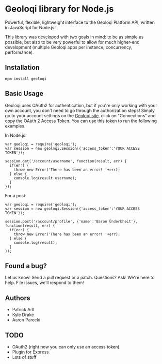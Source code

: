 Geoloqi library for Node.js
===
Powerful, flexible, lightweight interface to the Geoloqi Platform API, written in JavaScript for Node.js!

This library was developed with two goals in mind: to be as simple as possible, but also to be very powerful to allow for much higher-end development (multiple Geoloqi apps per instance, concurrency, performance).

Installation
---

    npm install geoloqi

Basic Usage
---
Geoloqi uses OAuth2 for authentication, but if you're only working with your own account, you don't need to go through the authorization steps! Simply go to your account settings on the [Geoloqi site](http://geoloqi.com), click on "Connections" and copy the OAuth 2 Access Token. You can use this token to run the following examples.

In Node.js:

    var geoloqi = require('geoloqi');
    var session = new geoloqi.Session({'access_token':'YOUR ACCESS TOKEN'});
    
    session.get('/account/username', function(result, err) {
      if(err) {
        throw new Error('There has been an error! '+err);
      } else {
        console.log(result.username);
      }
    });

For a post:

    var geoloqi = require('geoloqi');
    var session = new geoloqi.Session({'access_token':'YOUR ACCESS TOKEN'});

    session.post('/account/profile', {'name':'Baron Ünderbheit'}, function(result, err) {
      if(err) {
        throw new Error('There has been an error! '+err);
      } else {
        console.log(result);
      }
    });

Found a bug?
---
Let us know! Send a pull request or a patch. Questions? Ask! We're here to help. File issues, we'll respond to them!

Authors
---
* Patrick Arlt
* Kyle Drake
* Aaron Parecki

TODO
---
* OAuth2 (right now you can only use an access token)
* Plugin for Express
* Lots of stuff
